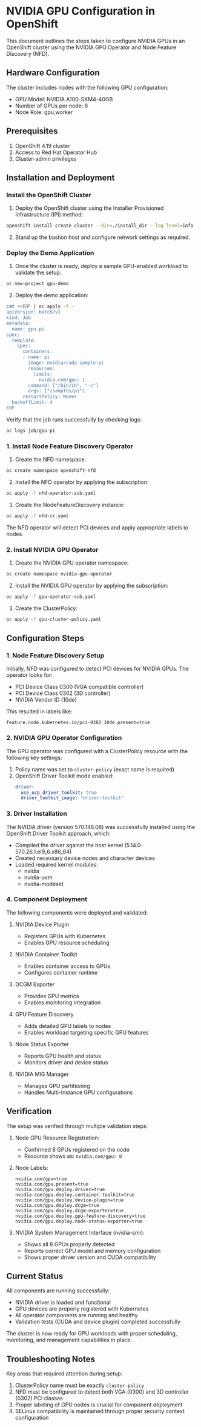 # NVIDIA GPU Configuration in OpenShift

This document outlines the steps taken to configure NVIDIA GPUs in an OpenShift cluster using the NVIDIA GPU Operator and Node Feature Discovery (NFD).

## Hardware Configuration

The cluster includes nodes with the following GPU configuration:
- GPU Model: NVIDIA A100-SXM4-40GB
- Number of GPUs per node: 8
- Node Role: gpu,worker

## Prerequisites

1. OpenShift 4.19 cluster
2. Access to Red Hat Operator Hub
3. Cluster-admin privileges

## Installation and Deployment

### Install the OpenShift Cluster

1. Deploy the OpenShift cluster using the Installer Provisioned Infrastructure (IPI) method:
```bash
openshift-install create cluster --dir=./install_dir --log-level=info
```

2. Stand up the bastion host and configure network settings as required.

### Deploy the Demo Application

1. Once the cluster is ready, deploy a sample GPU-enabled workload to validate the setup:
```bash
oc new-project gpu-demo
```

2. Deploy the demo application:
```bash
cat <<EOF | oc apply -f -
apiVersion: batch/v1
kind: Job
metadata:
  name: gpu-pi
spec:
  template:
    spec:
      containers:
      - name: pi
        image: nvidia/cuda-sample:pi
        resources:
          limits:
            nvidia.com/gpu: 1
        command: ["/bin/sh", "-c"]
        args: ["/samples/pi"]
      restartPolicy: Never
  backoffLimit: 4
EOF
```

Verify that the job runs successfully by checking logs:
```bash
oc logs job/gpu-pi
```

### 1. Install Node Feature Discovery Operator

1. Create the NFD namespace:
```bash
oc create namespace openshift-nfd
```

2. Install the NFD operator by applying the subscription:
```bash
oc apply -f nfd-operator-sub.yaml
```

3. Create the NodeFeatureDiscovery instance:
```bash
oc apply -f nfd-cr.yaml
```

The NFD operator will detect PCI devices and apply appropriate labels to nodes.

### 2. Install NVIDIA GPU Operator

1. Create the NVIDIA GPU operator namespace:
```bash
oc create namespace nvidia-gpu-operator
```

2. Install the NVIDIA GPU operator by applying the subscription:
```bash
oc apply -f gpu-operator-sub.yaml
```

3. Create the ClusterPolicy:
```bash
oc apply -f gpu-cluster-policy.yaml
```

## Configuration Steps

### 1. Node Feature Discovery Setup

Initially, NFD was configured to detect PCI devices for NVIDIA GPUs. The operator looks for:
- PCI Device Class 0300 (VGA compatible controller)
- PCI Device Class 0302 (3D controller)
- NVIDIA Vendor ID (10de)

This resulted in labels like:
```
feature.node.kubernetes.io/pci-0302_10de.present=true
```

### 2. NVIDIA GPU Operator Configuration

The GPU operator was configured with a ClusterPolicy resource with the following key settings:

1. Policy name was set to `cluster-policy` (exact name is required)
2. OpenShift Driver Toolkit mode enabled:
   ```yaml
   driver:
     use_ocp_driver_toolkit: true
     driver_toolkit_image: "driver-toolkit"
   ```

### 3. Driver Installation

The NVIDIA driver (version 570.148.08) was successfully installed using the OpenShift Driver Toolkit approach, which:
- Compiled the driver against the host kernel (5.14.0-570.26.1.el9_6.x86_64)
- Created necessary device nodes and character devices
- Loaded required kernel modules:
  - nvidia
  - nvidia-uvm
  - nvidia-modeset

### 4. Component Deployment

The following components were deployed and validated:

1. NVIDIA Device Plugin
   - Registers GPUs with Kubernetes
   - Enables GPU resource scheduling

2. NVIDIA Container Toolkit
   - Enables container access to GPUs
   - Configures container runtime

3. DCGM Exporter
   - Provides GPU metrics
   - Enables monitoring integration

4. GPU Feature Discovery
   - Adds detailed GPU labels to nodes
   - Enables workload targeting specific GPU features

5. Node Status Exporter
   - Reports GPU health and status
   - Monitors driver and device status

6. NVIDIA MIG Manager
   - Manages GPU partitioning
   - Handles Multi-Instance GPU configurations

## Verification

The setup was verified through multiple validation steps:

1. Node GPU Resource Registration:
   - Confirmed 8 GPUs registered on the node
   - Resource shows as: `nvidia.com/gpu: 8`

2. Node Labels:
   ```
   nvidia.com/gpu=true
   nvidia.com/gpu.present=true
   nvidia.com/gpu.deploy.driver=true
   nvidia.com/gpu.deploy.container-toolkit=true
   nvidia.com/gpu.deploy.device-plugin=true
   nvidia.com/gpu.deploy.dcgm=true
   nvidia.com/gpu.deploy.dcgm-exporter=true
   nvidia.com/gpu.deploy.gpu-feature-discovery=true
   nvidia.com/gpu.deploy.node-status-exporter=true
   ```

3. NVIDIA System Management Interface (nvidia-smi):
   - Shows all 8 GPUs properly detected
   - Reports correct GPU model and memory configuration
   - Shows proper driver version and CUDA compatibility

## Current Status

All components are running successfully:
- NVIDIA driver is loaded and functional
- GPU devices are properly registered with Kubernetes
- All operator components are running and healthy
- Validation tests (CUDA and device plugin) completed successfully

The cluster is now ready for GPU workloads with proper scheduling, monitoring, and management capabilities in place.

## Troubleshooting Notes

Key areas that required attention during setup:
1. ClusterPolicy name must be exactly `cluster-policy`
2. NFD must be configured to detect both VGA (0300) and 3D controller (0302) PCI classes
3. Proper labeling of GPU nodes is crucial for component deployment
4. SELinux compatibility is maintained through proper security context configuration
